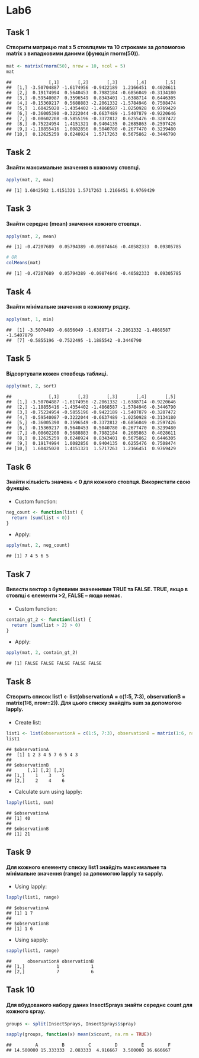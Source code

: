 Lab6
================

Task 1
------

#### Створити матрицю mat з 5 стовпцями та 10 строками за допомогою matrix з випадковими даними (функція rnorm(50)).

``` r
mat <- matrix(rnorm(50), nrow = 10, ncol = 5)
mat
```

    ##              [,1]       [,2]       [,3]       [,4]       [,5]
    ##  [1,] -3.50704887 -1.6174956 -0.9422189  1.2166451  0.4028611
    ##  [2,]  0.19174994  0.5640453  0.7982184 -0.6856049 -0.3134180
    ##  [3,] -0.59540087  0.3596549  0.8343401 -1.6388714  0.6446305
    ##  [4,] -0.15369217  0.5688883 -2.2061332 -1.5784946  0.7508474
    ##  [5,]  1.60425020 -1.4354402 -1.4868587 -1.0250928  0.9769429
    ##  [6,] -0.36005390 -0.3222044 -0.6637489 -1.5407879 -0.9220646
    ##  [7,] -0.08602208 -0.5855196 -0.3372812  0.6255476 -0.3287472
    ##  [8,] -0.75224954  1.4151321  0.9404135  0.2685863 -0.2597426
    ##  [9,] -1.18855416  1.0082856  0.5040780 -0.2677470  0.3239480
    ## [10,]  0.12625259  0.6240924  1.5717263  0.5675862 -0.3446790

Task 2
------

#### Знайти максимальне значення в кожному стовпці.

``` r
apply(mat, 2, max)
```

    ## [1] 1.6042502 1.4151321 1.5717263 1.2166451 0.9769429

Task 3
------

#### Знайти середнє (mean) значення кожного стовпця.

``` r
apply(mat, 2, mean)
```

    ## [1] -0.47207689  0.05794389 -0.09874646 -0.40582333  0.09305785

``` r
# OR
colMeans(mat)
```

    ## [1] -0.47207689  0.05794389 -0.09874646 -0.40582333  0.09305785

Task 4
------

#### Знайти мінімальне значення в кожному рядку.

``` r
apply(mat, 1, min)
```

    ##  [1] -3.5070489 -0.6856049 -1.6388714 -2.2061332 -1.4868587 -1.5407879
    ##  [7] -0.5855196 -0.7522495 -1.1885542 -0.3446790

Task 5
------

#### Відсортувати кожен стовбець таблиці.

``` r
apply(mat, 2, sort)
```

    ##              [,1]       [,2]       [,3]       [,4]       [,5]
    ##  [1,] -3.50704887 -1.6174956 -2.2061332 -1.6388714 -0.9220646
    ##  [2,] -1.18855416 -1.4354402 -1.4868587 -1.5784946 -0.3446790
    ##  [3,] -0.75224954 -0.5855196 -0.9422189 -1.5407879 -0.3287472
    ##  [4,] -0.59540087 -0.3222044 -0.6637489 -1.0250928 -0.3134180
    ##  [5,] -0.36005390  0.3596549 -0.3372812 -0.6856049 -0.2597426
    ##  [6,] -0.15369217  0.5640453  0.5040780 -0.2677470  0.3239480
    ##  [7,] -0.08602208  0.5688883  0.7982184  0.2685863  0.4028611
    ##  [8,]  0.12625259  0.6240924  0.8343401  0.5675862  0.6446305
    ##  [9,]  0.19174994  1.0082856  0.9404135  0.6255476  0.7508474
    ## [10,]  1.60425020  1.4151321  1.5717263  1.2166451  0.9769429

Task 6
------

#### Знайти кількість значень &lt; 0 для кожного стовпця. Використати свою функцію.

-   Custom function:

``` r
neg_count <- function(list) {
  return (sum(list < 0))
}
```

-   Apply:

``` r
apply(mat, 2, neg_count)
```

    ## [1] 7 4 5 6 5

Task 7
------

#### Вивести вектор з булевими значеннями TRUE та FALSE. TRUE, якщо в стовпці є елементи &gt;2, FALSE – якщо немає.

-   Custom function:

``` r
contain_gt_2 <- function(list) {
  return (sum(list > 2) > 0)
}
```

-   Apply:

``` r
apply(mat, 2, contain_gt_2)
```

    ## [1] FALSE FALSE FALSE FALSE FALSE

Task 8
------

#### Створить список list1 &lt;- list(observationA = c(1:5, 7:3), observationB = matrix(1:6, nrow=2)). Для цього списку знайдіть sum за допомогою lapply.

-   Create list:

``` r
list1 <- list(observationA = c(1:5, 7:3), observationB = matrix(1:6, nrow=2))
list1
```

    ## $observationA
    ##  [1] 1 2 3 4 5 7 6 5 4 3
    ## 
    ## $observationB
    ##      [,1] [,2] [,3]
    ## [1,]    1    3    5
    ## [2,]    2    4    6

-   Calculate sum using lapply:

``` r
lapply(list1, sum)
```

    ## $observationA
    ## [1] 40
    ## 
    ## $observationB
    ## [1] 21

Task 9
------

#### Для кожного елементу списку list1 знайдіть максимальне та мінімальне значення (range) за допомогою lapply та sapply.

-   Using lapply:

``` r
lapply(list1, range)
```

    ## $observationA
    ## [1] 1 7
    ## 
    ## $observationB
    ## [1] 1 6

-   Using sapply:

``` r
sapply(list1, range)
```

    ##      observationA observationB
    ## [1,]            1            1
    ## [2,]            7            6

Task 10
-------

#### Для вбудованого набору даних InsectSprays знайти середнє count для кожного spray.

``` r
groups <- split(InsectSprays, InsectSprays$spray)

sapply(groups, function(x) mean(x$count, na.rm = TRUE))
```

    ##         A         B         C         D         E         F 
    ## 14.500000 15.333333  2.083333  4.916667  3.500000 16.666667
